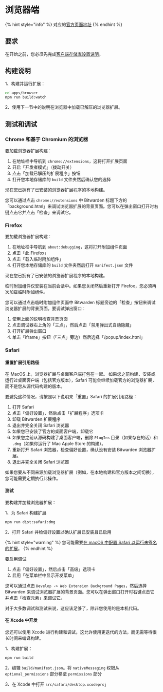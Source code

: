 # 浏览器端

{% hint style="info" %}
对应的[官方页面地址](https://contributing.bitwarden.com/docs/clients/browser/)
{% endhint %}

## 要求 <a href="#requirements" id="requirements"></a>

在开始之前，您必须先完成[客户端存储库设置说明](../)。

## 构建说明 <a href="#build-instructions" id="build-instructions"></a>

1、构建并运行扩展：

```bash
cd apps/browser
npm run build:watch
```

2、使用下一节中的说明在浏览器中加载已解压的浏览器扩展。

## 测试和调试 <a href="#testing-and-debugging" id="testing-and-debugging"></a>

### Chrome 和基于 Chromium 的浏览器 <a href="#chrome-and-chromium-based-browsers" id="chrome-and-chromium-based-browsers"></a>

要加载浏览器扩展构建：

1. 在地址栏中导航到 `chrome://extensions`，这将打开扩展页面
2. 开启「开发者模式」（拨动开关）
3. 点击「加载已解压的扩展程序」按钮
4. 打开您本地存储库的 `build` 文件夹然后确认您的选择

现在您已拥有了已安装的浏览器扩展程序的本地构建。

您可以通过点击 `chrome://extensions` 中 Bitwarden 标题下方的「background.html」来调试浏览器扩展的背景页面。您可以在弹出窗口打开时右键点击它并点击「检查」来调试它。

### Firefox

要加载浏览器扩展构建：

1. 在地址栏中导航到 `about:debugging`，这将打开附加组件页面
2. 点击「此 Firefox」
3. 点击「载入临时附加组件」
4. 打开您本地存储库的 `build` 文件夹然后打开 `manifest.json` 文件

现在您已拥有了已安装的浏览器扩展程序的本地构建。

临时附加组件仅安装在当前会话中。如果您关闭然后重新打开 Firefox，您必须再次加载临时附加组件。

您可以通过点击临时附加组件页面中 Bitwarden 标题旁边的「检查」按钮来调试浏览器扩展的背景页面。要调试弹出窗口：

1. 使用上面的说明检查背景页面
2. 点击调试器右上角的「三点」，然后点击「禁用弹出式自动隐藏」
3. 打开扩展弹出窗口
4. 单击「iframe」按钮（「三点」旁边）然后选择「/popup/index.html」

### Safari

#### 重置扩展引用路径 <a href="#resetting-the-extension-reference-paths" id="resetting-the-extension-reference-paths"></a>

在 MacOS 上，浏览器扩展与桌面客户端打包在一起。 如果您之前构建、安装或运行过桌面客户端（包括官方版本），Safari 可能会继续加载官方的浏览器扩展，而不是您从源代码构建的版本。

要避免这种情况，请按照以下说明来「重置」Safari 的扩展引用路径：

1. 打开 Safari
2. 点击「偏好设置」，然后点击「扩展程序」选项卡
3. 卸载 Bitwarden 扩展程序
4. 退出并完全关闭 Safari 浏览器
5. 如果您已安装了官方的桌面客户端，卸载它
6. 如果您之前从源码构建了桌面客户端，删除 `PlugIns` 目录（如果存在的话）和 `.dmg`（如果你运行了 Mac Apple Store 的构建）。
7. 重新打开 Safari 浏览器，检查偏好设置，确认没有安装 Bitwarden 浏览器扩展。
8. 退出并完全关闭 Safari 浏览器

如果您要从不同来源加载浏览器扩展（例如，在本地构建和官方版本之间切换），您可能需要定期执行此操作。

#### 测试 <a href="#testing" id="testing"></a>

要构建并加载浏览器扩展：

1、为 Safari 构建扩展

```bash
npm run dist:safari:dmg
```

2、打开 Safari 并检偏好设置以确认扩展已安装且已启用

{% hint style="warning" %}
您可能需要[在 macOS 中配置 Safari 以运行未签名的扩展](https://developer.apple.com/documentation/safariservices/safari\_web\_extensions/running\_your\_safari\_web\_extension#3744467)。
{% endhint %}

要启用调试

1. 点击「偏好设置」，然后点击「高级」选项卡
2. 启用「在菜单栏中显示开发菜单」

您可以通过点击 `Develop -> Web Extension Background Pages`，然后选择 Bitwarden 来调试浏览器扩展的背景页面。您可以在弹出窗口打开时右键点击它并点击「检查元素」来调试它。

对于大多数调试和测试来说，这应该足够了，除非您使用的是本机代码。

#### 在 Xcode 中开发 <a href="#developing-in-xcode" id="developing-in-xcode"></a>

您还可以使用 Xcode 进行构建和调试，这允许使用更迭代的方法，而无需等待很长时间来编译构建。

1、构建扩展：

```bash
npm run build
```

2、编辑 `build/manifest.json`。将 `nativeMessaging` 权限从 `optional_permissions` 部分移至 `permissions` 部分

3、在 Xcode 中打开 `src/safari/desktop.xcodeproj`
